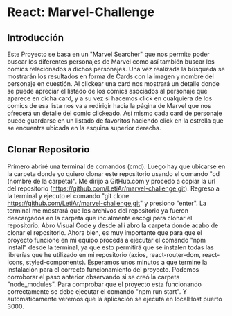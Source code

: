 # React: Marvel-Challenge

## Introducción

Este Proyecto se basa en un "Marvel Searcher" que nos permite poder buscar los diferentes personajes de Marvel como así también buscar los comics relacionados a dichos personajes.
Una vez realizada la búsqueda se mostrarán  los resultados en forma de Cards con la imagen y nombre del personaje en cuestión.
Al clickear una card nos mostrará un detalle donde se puede apreciar el listado de los comics asociados al personaje que aparece en dicha card, y a su vez si hacemos click en cualquiera de los comics de esa lista nos va a redirigir hacia la página de Marvel que nos ofrecerá un detalle del comic clickeado.
Así mismo cada card de personaje puede guardarse en un listado de favoritos haciendo click en la estrella que se encuentra ubicada en la esquina superior derecha.


## Clonar Repositorio

Primero abriré una terminal de comandos (cmd).
Luego hay que ubicarse en la carpeta donde yo quiero clonar este repositorio usando el comando "cd (nombre de la carpeta)".
Me dirijo a GitHub.com y procedo a copiar la url del repositorio (https://github.com/LetiAr/marvel-challenge.git).
Regreso a la terminal y ejecuto el comando "git clone https://github.com/LetiAr/marvel-challenge.git" y presiono "enter".
La terminal me mostrará que los archivos del repositorio ya fueron descargados en la carpeta que incialmente escogí para clonar el repositorio.
Abro Visual Code y desde allí abro la carpeta donde acabo de clonar el repositorio.
Ahora bien, es muy importante que para que el proyecto funcione en mi equipo proceda a ejecutar el comando "npm install" desde la terminal, ya que esto permitirá que se instalen todas las librerías que he utilizado en mi repositorio (axios, react-router-dom, react-icons, styled-components).
Esperamos unos minutos a que termine la instalación para el correcto funcionamiento del proyecto.
Podemos corroborar el paso anterior observando si se creó la carpeta "node_modules".
Para comprobar que el proyecto esta funcionando correctamente se debe ejecutar el comando "npm run start".
Y automaticamente veremos que la aplicación se ejecuta en localHost puerto 3000.
